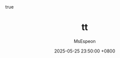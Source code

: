 ---
title: tt
description: desc
author: MsEspeon
date: 2025-05-25 23:50:00 +0800
categories: [None]
pin: false
math: true
mermaid: true
---